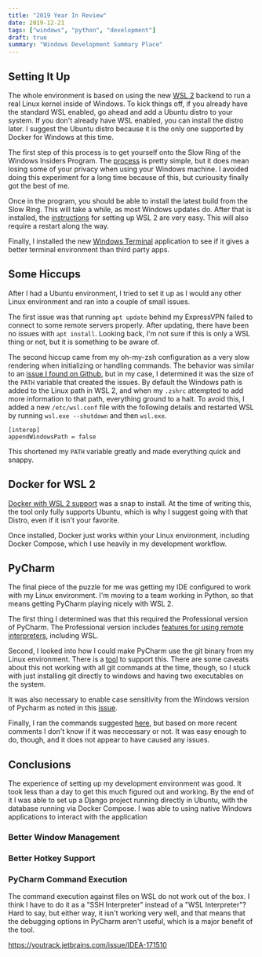 ```yaml
---
title: "2019 Year In Review"
date: 2019-12-21
tags: ["windows", "python", "development"]
draft: true
summary: "Windows Development Summary Place"
---
```


## Setting It Up

The whole environment is based on using the new [WSL 2](https://docs.microsoft.com/en-us/windows/wsl/wsl2-about) backend
to run a real Linux kernel inside of Windows. To kick things off, if you already have the standard WSL enabled, go ahead
and add a Ubuntu distro to your system. If you don't already have WSL enabled, you can install the distro later. I suggest
the Ubuntu distro because it is the only one supported by Docker for Windows at this time.

The first step of this process is to get yourself onto the Slow Ring of the Windows Insiders Program. The
[process](https://insider.windows.com/en-us/getting-started/) is pretty simple, but it does mean losing some of your
privacy when using your Windows machine. I avoided doing this experiment for a long time because of this, but curiousity
finally got the best of me.

Once in the program, you should be able to install the latest build from the Slow Ring. This will take a while, as most
Windows updates do. After that is installed, the [instructions](https://docs.microsoft.com/en-us/windows/wsl/wsl2-install) 
for setting up WSL 2 are very easy. This will also require a restart along the way.

Finally, I installed the new [Windows Terminal](https://www.microsoft.com/en-us/p/windows-terminal-preview/9n0dx20hk701)
application to see if it gives a better terminal environment than third party apps.

## Some Hiccups

After I had a Ubuntu environment, I tried to set it up as I would any other Linux environment and ran into a couple of
small issues.

The first issue was that running `apt update` behind my ExpressVPN failed to connect to some remote servers properly.
After updating, there have been no issues with `apt install`. Looking back, I'm not sure if this is only a WSL thing
or not, but it is something to be aware of.

The second hiccup came from my oh-my-zsh configuration as a very slow rendering when initializing or handling commands.
The behavior was similar to an [issue I found on Github](https://github.com/microsoft/WSL/issues/4256#issuecomment-568306593),
but in my case, I determined it was the size of the `PATH`
variable that created the issues. By default the Windows path is added to the Linux path in WSL 2, and when my `.zshrc`
attempted to add more information to that path, everything ground to a halt. To avoid this, I added a new `/etc/wsl.conf`
file with the following details and restarted WSL by running `wsl.exe --shutdown` and then `wsl.exe`.

```
[interop]
appendWindowsPath = false
```

This shortened my `PATH` variable greatly and made everything quick and snappy.

## Docker for WSL 2

[Docker with WSL 2 support](https://docs.docker.com/docker-for-windows/wsl-tech-preview/) was a snap to install. At the
time of writing this, the tool only fully supports Ubuntu, which is why I suggest going with that Distro, even if it
isn't your favorite.

Once installed, Docker just works within your Linux environment, including Docker Compose, which I use heavily in my
development workflow.

## PyCharm

The final piece of the puzzle for me was getting my IDE configured to work with my Linux environment. I'm moving to a
team working in Python, so that means getting PyCharm playing nicely with WSL 2.

The first thing I determined was that this required the Professional version of PyCharm. The Professional version
includes [features for using remote interpreters](https://www.jetbrains.com/help/pycharm/using-wsl-as-a-remote-interpreter.html),
including WSL.

Second, I looked into how I could make PyCharm use the git binary from my Linux environment. There is a
[tool](https://github.com/Volune/wslgit-for-jetbrains) to support this. There are some caveats about this not working
with all git commands at the time, though, so I stuck with just installing git directly to windows and having two
executables on the system.

It was also necessary to enable case sensitivity from the Windows version of Pycharm as noted in this
[issue](https://youtrack.jetbrains.com/issue/IDEA-197573#focus=streamItem-27-3866974.0-0).

Finally, I ran the commands suggested [here](https://youtrack.jetbrains.com/issue/PY-36563#focus=streamItem-27-3745830.0-0),
but based on more recent comments I don't know if it was neccessary or not. It was easy enough to do, though, and it does
not appear to have caused any issues.

## Conclusions

The experience of setting up my development environment was good. It took less than a day to get this much figured out
and working. By the end of it I was able to set up a Django project running directly in Ubuntu, with the database running
via Docker Compose. I was able to using native Windows applications to interact with the application 

### Better Window Management

### Better Hotkey Support

### PyCharm Command Execution

The command execution against files on WSL do not work out of the box. I think I have to do it as a "SSH Interpreter" instead
of a "WSL Interpreter"? Hard to say, but either way, it isn't working very well, and that means that the debugging options
in PyCharm aren't useful, which is a major benefit of the tool.

https://youtrack.jetbrains.com/issue/IDEA-171510

